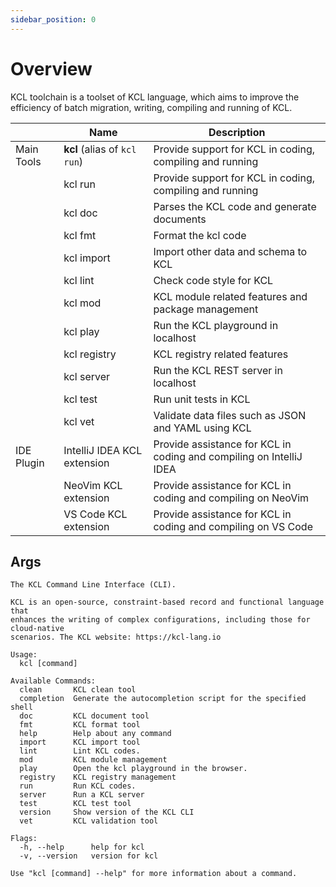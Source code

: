 ```yaml
---
sidebar_position: 0
---
```


# Overview

KCL toolchain is a toolset of KCL language, which aims to improve the efficiency of batch migration, writing, compiling and running of KCL.

|            | Name                         | Description                                                         |
| ---------- | ---------------------------- | ------------------------------------------------------------------- |
| Main Tools | **kcl** (alias of `kcl run`) | Provide support for KCL in coding, compiling and running            |
|            | kcl run                      | Provide support for KCL in coding, compiling and running            |
|            | kcl doc                      | Parses the KCL code and generate documents                          |
|            | kcl fmt                      | Format the kcl code                                                 |
|            | kcl import                   | Import other data and schema to KCL                                 |
|            | kcl lint                     | Check code style for KCL                                            |
|            | kcl mod                      | KCL module related features and package management                  |
|            | kcl play                     | Run the KCL playground in localhost                                 |
|            | kcl registry                 | KCL registry related features                                       |
|            | kcl server                   | Run the KCL REST server in localhost                                |
|            | kcl test                     | Run unit tests in KCL                                               |
|            | kcl vet                      | Validate data files such as JSON and YAML using KCL                 |
| IDE Plugin | IntelliJ IDEA KCL extension  | Provide assistance for KCL in coding and compiling on IntelliJ IDEA |
|            | NeoVim KCL extension         | Provide assistance for KCL in coding and compiling on NeoVim        |
|            | VS Code KCL extension        | Provide assistance for KCL in coding and compiling on VS Code       |

## Args

```shell
The KCL Command Line Interface (CLI).

KCL is an open-source, constraint-based record and functional language that
enhances the writing of complex configurations, including those for cloud-native
scenarios. The KCL website: https://kcl-lang.io

Usage:
  kcl [command]

Available Commands:
  clean       KCL clean tool
  completion  Generate the autocompletion script for the specified shell
  doc         KCL document tool
  fmt         KCL format tool
  help        Help about any command
  import      KCL import tool
  lint        Lint KCL codes.
  mod         KCL module management
  play        Open the kcl playground in the browser.
  registry    KCL registry management
  run         Run KCL codes.
  server      Run a KCL server
  test        KCL test tool
  version     Show version of the KCL CLI
  vet         KCL validation tool

Flags:
  -h, --help      help for kcl
  -v, --version   version for kcl

Use "kcl [command] --help" for more information about a command.
```
